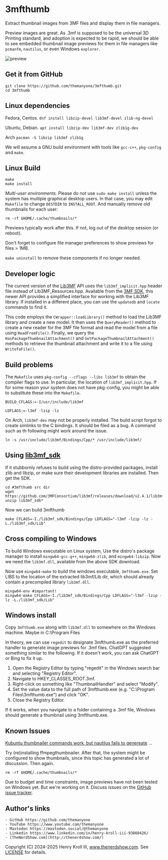 # 3mfthumb

Extract thumbnail images from 3MF files and display them in file managers.

Preview images are great. As .3mf is supposed to be the universal 3D Printing standard, and adoption is expected to be rapid, we should be able to see embedded thumbnail image previews for them in file managers like `pcmanfm`, `nautilus`, or even Windows `explorer`.

![preview](preview.png)

## Get it from GitHub

```
git clone https://github.com/themanyone/3mfthumb.git
cd 3mfthumb
```

## Linux dependencies

Fedora, Centos.
`dnf install libzip-devel lib3mf-devel zlib-ng-devel`

Ubuntu, Debian.
`apt install libzip-dev lib3mf-dev zlib1g-dev`

Arch
`pacman -S libzip lib3mf zlib1g`

We will assume a GNU build environment with tools like `gcc-c++`, `pkg-config` and `make`.

## Linux Build

```
make
make install
```

*Multi-user environments.* Please do not use `sudo make install` unless the system has 
multiple graphical desktop users. In that case, you may edit `Makefile` to change `DESTDIR` 
to `INSTALL_ROOT`. And manually remove old thumbnails for each user:

`rm -rf $HOME/.cache/thumbnails/*`

Previews typically work after this. If not, log out of the desktop session (or reboot).

Don't forget to configure file manager preferences to show previews for files > 1MB.

`make uninstall` to remove these components if no longer needed.

## Developer logic

The current version of the [Lib3MF](https://3mf.io/) API uses the `lib3mf_implicit.hpp` 
header file instead of Lib3MF_Resources.hpp. Available from the 
[3MF SDK](https://github.com/3MFConsortium/lib3mf/releases), this newer API provides a 
simplified interface for working with the Lib3MF library. If installed in a 
different place, you can use the `updatedb` and `locate` commands to find it.

This code employs the `CWrapper::loadLibrary()` method to load the Lib3MF library and create a 
new model. It then uses the `QueryReader()` method to create a new reader for the 3MF file 
format and read the model from a file using `ReadFromFile()`. Finally, we query the 
`HasPackageThumbnailAttachment()` and `GetPackageThumbnailAttachment()` methods to retrieve the thumbnail 
attachment and write it to a file using `WriteToFile()`.

## Build problems

The `Makefile` uses `pkg-config --cflags --libs lib3mf` to obtain the compiler flags to use. In particular, the location of `lib3mf_implicit.hpp`. If for some reason your system does not have pkg-config, you might be able to substitute these into the `Makefile`.

`BUILD_CFLAGS:=-I/usr/include/lib3mf`

`LDFLAGS:=-l3mf -lzip -lz`

On Arch, `lib3mf-dev` may not be properly installed. The build script forgot to create simlinks to the C bindings. It should be filed as a bug. A command such as th following might work around the issue.

`ln -s /usr/include/lib3mf/Bindings/Cpp/* /usr/include/lib3mf/`

## Using [lib3mf_sdk](https://github.com/3MFConsortium/lib3mf/)

If it stubbornly refuses to build using the distro-provided packages, install zlib and libzip, or make sure their development libraries are installed. Then get the SDK.

```
cd #3mfthumb src dir
wget https://github.com/3MFConsortium/lib3mf/releases/download/v2.4.1/lib3mf_sdk_v2.4.1.zip
unzip lib3mf_sdk*
```

Now we can build 3mfthumb

```
make CFLAGS=-I./lib3mf_sdk/Bindings/Cpp LDFLAGS="-l3mf -lzip -lz -L./lib3mf_sdk/Lib"
```

## Cross compiling to Windows

To build Windows executable on Linux system, Use 
the distro's package manager to install `mingw64-gcc-g++`, `mingw64-zlib`, and 
`mingw64-libzip`. Now we need the `lib3mf.dll`, available from the above SDK download.

Now use `mingw64-make` to build the windows executable, `3mfthumb.exe`. Set LIBS to the location of the extracted lib3mf/Lib dir, which should already contain a precompiled library `lib3mf.dll`.

```
mingw64-env #important!
mingw64-make CFLAGS=-I./lib3mf_sdk/Bindings/Cpp LDFLAGS="-l3mf -lzip -lz -L./lib3mf_sdk/Lib"
```

## Windows install

Copy `3mfthumb.exe` along with `lib3mf.dll` to somewhere on the Windows machine. Maybe in C:\Program Files

In theory, we can use `regedit` to designate 3mfthumb.exe as the preferred handler to generate image previews for .3mf files. ChatGPT suggested something similar to the following. If it doesn't work, you can ask ChatGPT or Bing to fix it up.

1. Open the Registry Editor by typing "regedit" in the Windows search bar and selecting "Registry Editor".
2. Navigate to HKEY_CLASSES_ROOT\.3mf.
3. Right-click on something like "ThumbnailHandler" and select "Modify".
4. Set the value data to the full path of 3mfthumb.exe (e.g. "C:\Program Files\3mfthumb.exe") and click "OK".
5. Close the Registry Editor.

If it works, when you navigate to a folder containing a .3mf file, Windows should generate a thumbnail using 3mfthumb.exe.

## Known Issues

[Kubuntu thumbnailer commands work, but nautilus fails to genereate](https://duckduckgo.com/?q=Kubuntu+sandboxing+thumbnailers+with+bubblewrap) ...

Try (re)installing ffmpegthumbnailer. After that, the system might be configured to 
show thumbnails, since this topic has generated a lot of discussion. Then again.

`rm -rf $HOME/.cache/thumbnails/*`

Due to budget and time constraints, image previews have not been tested on Windows yet. But we're working on it.
Discuss issues on the [GitHub issue tracker](https://github.com/themanyone/3mfthumb/issues).

## Author's links

    - GitHub https://github.com/themanyone
    - YouTube https://www.youtube.com/themanyone
    - Mastodon https://mastodon.social/@themanyone
    - Linkedin https://www.linkedin.com/in/henry-kroll-iii-93860426/
    - [TheNerdShow.com](http://thenerdshow.com/)

Copyright (C) 2024-2025 Henry Kroll III, www.thenerdshow.com. See [LICENSE](LICENSE) for details.
